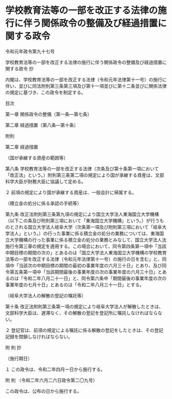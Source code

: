 # 学校教育法等の一部を改正する法律の施行に伴う関係政令の整備及び経過措置に関する政令

令和元年政令第九十七号

学校教育法等の一部を改正する法律の施行に伴う関係政令の整備及び経過措置に関する政令 抄

内閣は、学校教育法等の一部を改正する法律（令和元年法律第十一号）の施行に伴い、並びに同法附則第三条第三項及び第十一項並びに第十二条並びに関係法律の規定に基づき、この政令を制定する。

目次

第一章 関係政令の整備（第一条―第七条）

第二章 経過措置（第八条―第十条）

附則

第二章 経過措置

（国が承継する資産の範囲等）

第八条 学校教育法等の一部を改正する法律（次条及び第十条第一項において「改正法」という。）附則第三条第二項の規定により国が承継する資産は、文部科学大臣が財務大臣に協議して定める。

２ 前項の規定により国が承継する資産は、一般会計に帰属する。

（積立金の処分に係る承認の手続等）

第九条 改正法附則第三条第九項の規定により国立大学法人東海国立大学機構（以下この条及び附則第三項において「東海国立大学機構」という。）が行うものとされる国立大学法人岐阜大学（次条第一項及び附則第三項において「岐阜大学法人」という。）の行った事業に係る積立金の処分の業務については、東海国立大学機構の行った事業に係る積立金の処分の業務とみなして、国立大学法人法施行令第三章の規定を適用する。この場合において、同令第四条第一項中「当該中期目標の期間の次の」とあるのは「国立大学法人東海国立大学機構の学校教育法等の一部を改正する法律（令和元年法律第十一号）の施行の日を含む」と、同項中「当該次の中期目標の期間の最初の事業年度の六月三十日」とあり、及び同令第五条第一項中「当該期間最後の事業年度の次の事業年度の六月三十日」とあるのは「令和二年八月二十一日」と、同令第六条中「期間最後の事業年度の次の事業年度の七月十日」とあるのは「令和二年八月三十一日」とする。

（岐阜大学法人の解散の登記の嘱託等）

第十条 改正法附則第三条第一項の規定により岐阜大学法人が解散したときは、文部科学大臣は、遅滞なく、その解散の登記を登記所に嘱託しなければならない。

２ 登記官は、前項の規定による嘱託に係る解散の登記をしたときは、その登記記録を閉鎖しなければならない。

附 則 抄

（施行期日）

１ この政令は、令和二年四月一日から施行する。

附 則 （令和二年六月二六日政令第二〇九号）

この政令は、公布の日から施行する。
